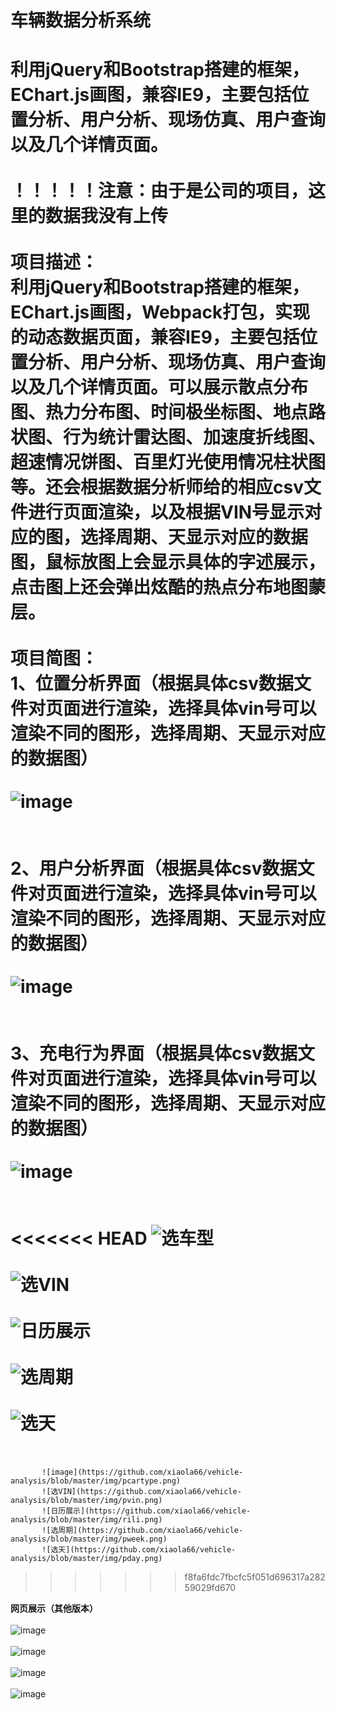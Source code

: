 # 车辆数据分析系统
利用jQuery和Bootstrap搭建的框架，EChart.js画图，兼容IE9，主要包括位置分析、用户分析、现场仿真、用户查询以及几个详情页面。<br/><br/>
！！！！！注意：由于是公司的项目，这里的数据我没有上传<br/><br/>
<strong>项目描述：</strong><br/>
利用jQuery和Bootstrap搭建的框架，EChart.js画图，Webpack打包，实现的动态数据页面，兼容IE9，主要包括位置分析、用户分析、现场仿真、用户查询以及几个详情页面。可以展示散点分布图、热力分布图、时间极坐标图、地点路状图、行为统计雷达图、加速度折线图、超速情况饼图、百里灯光使用情况柱状图等。还会根据数据分析师给的相应csv文件进行页面渲染，以及根据VIN号显示对应的图，选择周期、天显示对应的数据图，鼠标放图上会显示具体的字述展示，点击图上还会弹出炫酷的热点分布地图蒙层。</br></br>
<strong>项目简图：</strong><br/>
<strong>1、位置分析界面（根据具体csv数据文件对页面进行渲染，选择具体vin号可以渲染不同的图形，选择周期、天显示对应的数据图）</strong></br></br>
            ![image](https://github.com/xiaola66/vehicle-analysis/blob/master/img/location.png)</br></br></br>
            <strong>2、用户分析界面（根据具体csv数据文件对页面进行渲染，选择具体vin号可以渲染不同的图形，选择周期、天显示对应的数据图）</strong></br></br>
            ![image](https://github.com/xiaola66/vehicle-analysis/blob/master/img/user.png)</br></br></br>
               <strong>3、充电行为界面（根据具体csv数据文件对页面进行渲染，选择具体vin号可以渲染不同的图形，选择周期、天显示对应的数据图）</strong></br></br>
            ![image](https://github.com/xiaola66/vehicle-analysis/blob/master/img/charge.png)</br></br></br>
<<<<<<< HEAD
           ![选车型](https://github.com/xiaola66/vehicle-analysis/blob/master/img/pcartype.png)</br></br>
           ![选VIN](https://github.com/xiaola66/vehicle-analysis/blob/master/img/pvin.png)</br></br>
           ![日历展示](https://github.com/xiaola66/vehicle-analysis/blob/master/img/rili.png)</br></br>
           ![选周期](https://github.com/xiaola66/vehicle-analysis/blob/master/img/pweek.png)</br></br>
           ![选天](https://github.com/xiaola66/vehicle-analysis/blob/master/img/pday.png)</br></br>
=======
           ![image](https://github.com/xiaola66/vehicle-analysis/blob/master/img/pcartype.png)
           ![选VIN](https://github.com/xiaola66/vehicle-analysis/blob/master/img/pvin.png)
           ![日历展示](https://github.com/xiaola66/vehicle-analysis/blob/master/img/rili.png)
           ![选周期](https://github.com/xiaola66/vehicle-analysis/blob/master/img/pweek.png)
           ![选天](https://github.com/xiaola66/vehicle-analysis/blob/master/img/pday.png)
           
>>>>>>> f8fa6fdc7fbcfc5f051d696317a28259029fd670

<strong>网页展示（其他版本）</strong></br></br>
            ![image](https://github.com/xiaola66/vehicle-analysis/blob/master/img/1.png)</br></br>
 ![image](https://github.com/xiaola66/vehicle-analysis/blob/master/img/2.png)</br></br>
  ![image](https://github.com/xiaola66/vehicle-analysis/blob/master/img/3.png)</br></br>
   ![image](https://github.com/xiaola66/vehicle-analysis/blob/master/img/4.png)</br></br>

